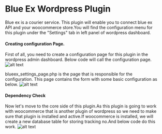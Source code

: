 # Blue Ex Wordpress Plugin
Blue ex is a courier service. This plugin will enable you to connect blue ex API and your woocommerce store.You will find the configuration menu for this plugin under the "Settings" tab in left panel of wordpress dashboard.

#### Creating configuration Page.
First of all, you need to create a configuration page for this plugin in the wordpress admin dashboard.
Below code will call the configuration page.
![alt text](https://github.com/virtualforce/blueex_wordpress_plugin/blob/master/images/configuration.png "call to configuration page")

blueex_settings_page.php is the page that is responsible for the configuration. This page contains the form with some basic configuration as below.
![alt text](https://github.com/virtualforce/blueex_wordpress_plugin/blob/master/images/configuration1.png "configuration page")

#### Dependency Check
Now let's move to the core side of this plugin.As this plugin is going to work with woocommerce that is another plugin of wordpress so we need to make sure that plugin is installed and active.If woocommerce is installed, we will create a new database table for storing tracking no.And below code do this work.
![alt text](https://github.com/virtualforce/blueex_wordpress_plugin/blob/master/images/woocommerce-check.png "Dependency Check")

